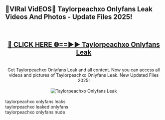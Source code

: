 <h2>🔴VIRal VidEOS🔴 Taylorpeachxo Onlyfans Leak Videos And Photos - Update Files 2025!</h2>
<br>
<div align="center">
<h2><a href="https://virallinks.top/odZfE0" rel="nofollow">🔴 CLICK HERE 🌐==►► Taylorpeachxo Onlyfans Leak</a></h2>
<br>
Get Taylorpeachxo Onlyfans Leak and all content. Now you can access all videos and pictures of Taylorpeachxo Onlyfans Leak. New Updated Files 2025!
<br>
<br>
<a href="https://virallinks.top/odZfE0" rel="nofollow" data-target="animated-image.originalLink"><img src="https://i.imgur.com/dJHk4Zq.gif)" alt="Taylorpeachxo Onlyfans Leak" style="max-width: 100%; display: inline-block;" data-target="animated-image.originalImage"></a>
</div>
<br>
taylorpeachxo onlyfans leaks<br>
taylorpeachxo leaked onlyfans<br>
taylorpeachxo onlyfans nude